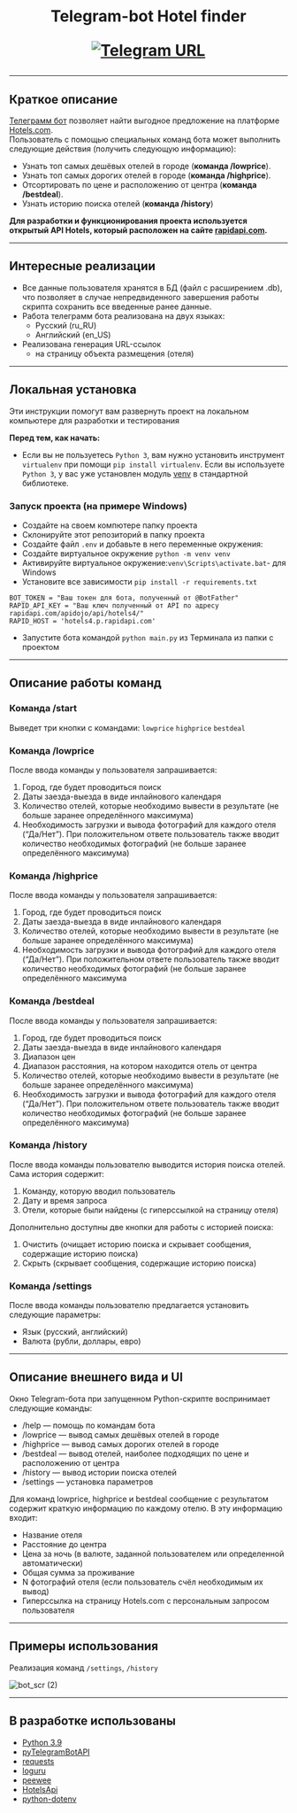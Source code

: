 <h1 align="center">Telegram-bot Hotel finder

[![Telegram URL](https://pngimg.com/uploads/telegram/telegram_PNG33.png)](https://t.me/hoteliter_bot) 
</h1>

***

## Краткое описание

[Телеграмм бот](https://t.me/hoteliter_bot) позволяет найти выгодное предложение на платформе [Hotels.com](https://hotels.com/).
<br> Пользователь с помощью специальных команд бота может выполнить следующие действия (получить следующую информацию): <br/>
- Узнать топ самых дешёвых отелей в городе (**команда /lowprice**). 
- Узнать топ самых дорогих отелей в городе (**команда /highprice**). 
- Отсортировать по цене и расположению от центра (**команда /bestdeal**). 
- Узнать историю поиска отелей (**команда /history**)


**Для разработки и функционирования проекта используется открытый API Hotels, который расположен на сайте [rapidapi.com](https://rapidapi.com/apidojo/api/hotels4/).**

***


## Интересные реализации
<ul>
	<li>Все данные пользователя хранятся в БД (файл c расширением .db), что позволяет в случае непредвиденного завершения работы скрипта сохранить все введенные ранее данные.
	<li>Работа телеграмм бота реализована на двух языках:
 		<ul>
			<li>Русский (ru_RU)</li>
			<li>Английский (en_US)</li>
		</ul>
	<li>Реализована генерация URL-ссылок
		<ul>
			<li>на страницу объекта размещения (отеля)</li>
		</ul>
	</li>
</ul>

***

## Локальная установка
Эти инструкции помогут вам развернуть проект на локальном компьютере для разработки и тестирования

**Перед тем, как начать:**
- Если вы не пользуетесь `Python 3`, вам нужно установить инструмент `virtualenv` при помощи `pip install virtualenv`. 
Если вы используете `Python 3`, у вас уже установлен модуль [venv](https://docs.python.org/3/library/venv.html) в стандартной библиотеке.


### Запуск проекта (на примере Windows)

- Создайте на своем компютере папку проекта
- Склонируйте этот репозиторий в папку проекта
- Создайте файл `.env` и добавьте в него переменные окружения:
- Создайте виртуальное окружение `python -m venv venv`
- Активируйте виртуальное окружение:`venv\Scripts\activate.bat`- для Windows
- Установите все зависимости `pip install -r requirements.txt`
```
BOT_TOKEN = "Ваш токен для бота, полученный от @BotFather"
RAPID_API_KEY = "Ваш ключ полученный от API по адресу rapidapi.com/apidojo/api/hotels4/"
RAPID_HOST = 'hotels4.p.rapidapi.com'
```
- Запустите бота командой `python main.py` из Терминала из папки с проектом 

***

## Описание работы команд

### Команда /start 

Выведет три кнопки с командами: `lowprice` `highprice` `bestdeal`

### Команда /lowprice 

После ввода команды у пользователя запрашивается: 
1. Город, где будет проводиться поиск 
2. Даты заезда-выезда в виде инлайнового календаря
3. Количество отелей, которые необходимо вывести в результате (не больше заранее определённого максимума)
4. Необходимость загрузки и вывода фотографий для каждого отеля (“Да/Нет”). При положительном ответе пользователь также вводит количество необходимых фотографий (не больше заранее определённого максимума)

### Команда /highprice

После ввода команды у пользователя запрашивается: 
1. Город, где будет проводиться поиск
2. Даты заезда-выезда в виде инлайнового календаря
3. Количество отелей, которые необходимо вывести в результате (не больше заранее определённого максимума)
4. Необходимость загрузки и вывода фотографий для каждого отеля (“Да/Нет”). При положительном ответе пользователь также вводит количество необходимых фотографий (не больше заранее определённого максимума

### Команда /bestdeal

После ввода команды у пользователя запрашивается: 
1. Город, где будет проводиться поиск
2. Даты заезда-выезда в виде инлайнового календаря
3. Диапазон цен
4. Диапазон расстояния, на котором находится отель от центра
5. Количество отелей, которые необходимо вывести в результате (не больше заранее определённого максимума)
6. Необходимость загрузки и вывода фотографий для каждого отеля (“Да/Нет”). При положительном ответе пользователь также вводит количество необходимых фотографий (не больше заранее определённого максимума)

### Команда /history

После ввода команды пользователю выводится история поиска отелей. Сама история содержит: 
1. Команду, которую вводил пользователь
2. Дату и время запроса
5. Отели, которые были найдены (с гиперссылкой на страницу отеля)

Дополнительно доступны две кнопки для работы с историей поиска:
1. Очистить (очищает историю поиска и скрывает сообщения, содержащие историю поиска)
2. Скрыть (скрывает сообщения, содержащие историю поиска)

### Команда /settings

После ввода команды пользователю предлагается установить следующие параметры: 
 - Язык (русский, английский)
 - Валюта (рубли, доллары, евро)

***

## Описание внешнего вида и UI
Окно Telegram-бота при запущенном Python-скрипте воспринимает следующие команды: 
- /help — помощь по командам бота 
- /lowprice — вывод самых дешёвых отелей в городе
- /highprice — вывод самых дорогих отелей в городе 
- /bestdeal — вывод отелей, наиболее подходящих по цене и расположению от центра
- /history — вывод истории поиска отелей
- /settings — установка параметров

Для команд lowprice, highprice и bestdeal сообщение с результатом содержит краткую информацию по каждому отелю. 
В эту информацию входит: 
- Название отеля
- Расстояние до центра
- Цена за ночь (в валюте, заданной пользователем или определенной автоматически)
- Общая сумма за проживание
- N фотографий отеля (если пользователь счёл необходимым их вывод)
- Гиперссылка на страницу Hotels.com с персональным запросом пользователя

***
## Примеры использования

Реализация команд `/settings`, `/history`

<p>

![bot_scr (2)](https://user-images.githubusercontent.com/99789236/201911891-6a8b771d-0f8e-42ab-8016-53e868352541.gif)

</p>

***

## В разработке использованы

- [Python 3.9](https://www.python.org/)
- [pyTelegramBotAPI](https://pypi.org/project/pyTelegramBotAPI/)
- [requests](https://pypi.org/project/requests/)
- [loguru](https://loguru.readthedocs.io/en/stable/index.html)
- [peewee](http://docs.peewee-orm.com/en/latest/)
- [HotelsApi](https://rapidapi.com/apidojo/api/hotels4/)
- [python-dotenv](https://pypi.org/project/python-dotenv/)
